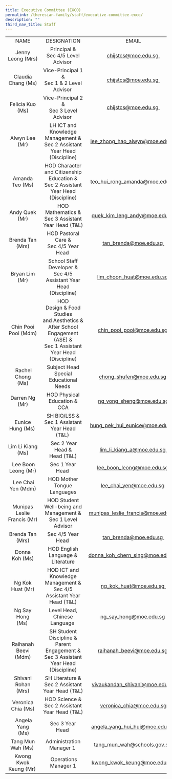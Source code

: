 ```yaml
---
title: Executive Committee (EXCO)
permalink: /theresian-family/staff/executive-committee-exco/
description: ""
third_nav_title: Staff
---
```


<table width="787"><colgroup><col width="148" /><col width="362" /><col width="277" /></colgroup>
<tbody>
<tr>
<td style="text-align: center;" width="148" height="20">NAME</td>
<td style="text-align: center;" width="362">DESIGNATION</td>
<td style="text-align: center;" width="277">EMAIL</td>
</tr>
<tr>
<td style="text-align: center;" width="148" height="40">Jenny Leong&nbsp;(Mrs)</td>
<td style="text-align: center;" width="362">Principal &amp;<br />Sec 4/5 Level Advisor&nbsp;</td>
<td style="text-align: center;" width="277"><a href="mailto:chijstcs@moe.edu.sg">chijstcs@moe.edu.sg&nbsp;</a></td>
</tr>
<tr>
<td style="text-align: center;" width="148" height="40">Claudia Chang (Ms)</td>
<td style="text-align: center;" width="362">Vice-Principal 1 &amp;<br />Sec 1 &amp; 2 Level Advisor&nbsp;</td>
<td style="text-align: center;" width="277"><a href="mailto:chijstcs@moe.edu.sg" target="">chijstcs@moe.edu.sg&nbsp;</a></td>
</tr>
<tr>
<td style="text-align: center;" width="148" height="40">Felicia Kuo (Ms)</td>
<td style="text-align: center;" width="362">Vice-Principal 2 &amp;<br />Sec 3 Level Advisor&nbsp;</td>
<td style="text-align: center;" width="277"><a href="mailto:chijstcs@moe.edu.sg" target="">chijstcs@moe.edu.sg&nbsp;</a></td>
</tr>
<tr>
<td style="text-align: center;" width="148" height="40">Alwyn Lee (Mr)</td>
<td style="text-align: center;" width="362">LH ICT and Knowledge Management &amp;<br />Sec 2 Assistant Year Head (Discipline)</td>
<td style="text-align: center;" width="277"><a href="mailto:lee_zhong_hao_alwyn@moe.edu.sg" target="">lee_zhong_hao_alwyn@moe.edu.sg</a></td>
</tr>
<tr>
<td style="text-align: center;" width="148" height="40">Amanda Teo (Ms)</td>
<td style="text-align: center;" width="362">HOD Character and Citizenship Education &amp;<br />Sec 2 Assistant Year Head (Discipline)</td>
<td style="text-align: center;" width="277"><a href="mailto:teo_hui_rong_amanda@moe.edu.sg" target="">teo_hui_rong_amanda@moe.edu.sg</a></td>
</tr>
<tr>
<td style="text-align: center;" width="148" height="40">Andy Quek (Mr)</td>
<td style="text-align: center;" width="362">HOD Mathematics &amp;<br />Sec 3 Assistant Year Head (T&amp;L)</td>
<td style="text-align: center;" width="277"><a href="mailto:quek_kim_leng_andy@moe.edu.sg" target="">quek_kim_leng_andy@moe.edu.sg</a></td>
</tr>
<tr>
<td style="text-align: center;" width="148" height="40">Brenda Tan (Mrs)</td>
<td style="text-align: center;" width="362">HOD Pastoral Care &amp;<br />Sec 4/5 Year Head&nbsp;</td>
<td style="text-align: center;" width="277"><a href="mailto:tan_brenda@moe.edu.sg">tan_brenda@moe.edu.sg&nbsp;</a></td>
</tr>
<tr>
<td style="text-align: center;" width="148" height="40">Bryan Lim (Mr)</td>
<td style="text-align: center;" width="362">School Staff Developer &amp;<br />Sec 4/5 Assistant Year Head (Discipline)</td>
<td style="text-align: center;" width="277"><a href="mailto:lim_choon_huat@moe.edu.sg">lim_choon_huat@moe.edu.sg&nbsp;</a></td>
</tr>
<tr>
<td style="text-align: center;" width="148" height="60">Chin Pooi Pooi (Mdm)</td>
<td style="text-align: center;" width="362">HOD Design&nbsp;&amp;&nbsp;Food Studies and&nbsp;Aesthetics&nbsp;&amp;<br />After School Engagement (ASE) &amp;<br />Sec 1 Assistant Year Head (Discipline)</td>
<td style="text-align: center;" width="277"><a href="mailto:chin_pooi_pooi@moe.edu.sg">chin_pooi_pooi@moe.edu.sg&nbsp;</a></td>
</tr>
<tr>
<td style="text-align: center;">&nbsp;Rachel Chong<br />(Ms)</td>
<td style="text-align: center;">Subject Head Special Educational Needs&nbsp;</td>
<td style="text-align: center;"><a href="mailto:chong_shufen@moe.edu.sg" target="">chong_shufen@moe.edu.sg</a>&nbsp;</td>
</tr>
<tr>
<td style="text-align: center;" width="148" height="40">Darren Ng (Mr)</td>
<td style="text-align: center;" width="362">HOD Physical Education &amp;<br />CCA</td>
<td style="text-align: center;"><a href="mailto:ng_yong_sheng@moe.edu.sg" target="">ng_yong_sheng@moe.edu.sg</a></td>
</tr>
<tr>
<td style="text-align: center;">Eunice Hung (Ms)&nbsp;</td>
<td style="text-align: center;">SH BIO/LSS &amp;<br />Sec 1 Assistant Year Head (T&amp;L)&nbsp;</td>
<td style="text-align: center;"><a href="mailto:hung_pek_hui_eunice@moe.edu.sg" target="">hung_pek_hui_eunice@moe.edu.sg</a>&nbsp;</td>
</tr>
<tr>
<td style="text-align: center;">Lim Li Kiang (Ms)</td>
<td style="text-align: center;">&nbsp;Sec 2 Year Head &amp;<br />Head (T&amp;L)</td>
<td style="text-align: center;"><a href="mailto:lim_li_kiang_a@moe.edu.sg">lim_li_kiang_a@moe.edu.sg&nbsp;</a></td>
</tr>
<tr>
<td style="text-align: center;">&nbsp;Lee Boon Leong (Mr)</td>
<td style="text-align: center;">Sec 1 Year Head&nbsp;</td>
<td style="text-align: center;"><a href="mailto:lee_boon_leong@moe.edu.sg" target="">lee_boon_leong@moe.edu.sg</a>&nbsp;</td>
</tr>
<tr>
<td style="text-align: center;">&nbsp;Lee Chai Yen (Mdm)</td>
<td style="text-align: center;">HOD Mother Tongue Languages</td>
<td style="text-align: center;"><a href="mailto:lee_chai_yen@moe.edu.sg" target="">lee_chai_yen@moe.edu.sg</a>&nbsp;</td>
</tr>
<tr>
<td style="text-align: center;" width="148" height="40">Munipas Leslie Francis&nbsp;(Mr)</td>
<td style="text-align: center;" width="362">HOD Student Well-being and Management&nbsp;&amp;<br />Sec 1 Level Advisor</td>
<td style="text-align: center;" width="277"><a href="mailto:munipas_leslie_francis@moe.edu.sg">munipas_leslie_francis@moe.edu.sg&nbsp;</a></td>
</tr>
<tr>
<td style="text-align: center;" width="148" height="40">Brenda Tan (Mrs)</td>
<td style="text-align: center;" width="362">Sec 4/5 Year Head&nbsp;</td>
<td style="text-align: center;" width="277"><a href="mailto:tan_brenda@moe.edu.sg" target="">tan_brenda@moe.edu.sg&nbsp;</a></td>
</tr>
<tr>
<td style="text-align: center;" width="148" height="40">Donna Koh&nbsp;(Ms)</td>
<td style="text-align: center;" width="362">HOD English Language &amp; Literature</td>
<td style="text-align: center;" width="277"><a href="mailto:donna_koh_chern_sing@moe.edu.sg">donna_koh_chern_sing@moe.edu.sg&nbsp;</a></td>
</tr>
<tr>
<td style="text-align: center;" width="148" height="40">Ng Kok Huat (Mr)</td>
<td style="text-align: center;" width="362">HOD ICT and Knowledge Management &amp;<br />Sec 4/5 Assistant Year Head (T&amp;L)</td>
<td style="text-align: center;" width="277"><a href="mailto:ng_kok_huat@moe.edu.sg">ng_kok_huat@moe.edu.sg&nbsp;</a></td>
</tr>
<tr>
<td style="text-align: center;">Ng Say Hong<br />(Ms)&nbsp;</td>
<td style="text-align: center;">Level Head, Chinese Language&nbsp;</td>
<td style="text-align: center;"><a href="mailto:ng_say_hong@moe.edu.sg" target="">ng_say_hong@moe.edu.sg</a>&nbsp;</td>
</tr>
<tr>
<td style="text-align: center;" width="148" height="60">Raihanah Beevi (Mdm)</td>
<td style="text-align: center;" width="362">SH Student Discipline &amp;<br />Parent Engagement &amp;<br />Sec 3 Assistant Year Head (Discipline)</td>
<td style="text-align: center;" width="277"><a href="mailto:raihanah_beevi@moe.edu.sg" target="">raihanah_beevi@moe.edu.sg&nbsp;</a></td>
</tr>
<tr>
<td style="text-align: center;" width="148" height="40">Shivani Rohan (Mrs)</td>
<td style="text-align: center;" width="362">SH Literature &amp;<br />Sec 2 Assistant Year Head (T&amp;L)</td>
<td style="text-align: center;"><a href="mailto:vivaukandan_shivani@moe.edu.sg" target="">vivaukandan_shivani@moe.edu.sg</a></td>
</tr>
<tr>
<td style="text-align: center;" width="148" height="40">Veronica Chia (Ms)</td>
<td style="text-align: center;" width="362">HOD Science &amp;<br />Sec 2 Assistant Year Head (T&amp;L)</td>
<td style="text-align: center;"><a href="mailto:veronica_chia@moe.edu.sg" target="">veronica_chia@moe.edu.sg</a></td>
</tr>
<tr>
<td style="text-align: center;">&nbsp;Angela Yang<br />&nbsp;(Ms)</td>
<td style="text-align: center;">Sec 3 Year Head&nbsp;</td>
<td style="text-align: center;"><a href="mailto:angela_yang_hui_hui@moe.edu.sg" target="">angela_yang_hui_hui@moe.edu.sg</a>&nbsp;</td>
</tr>
<tr>
<td style="text-align: center;">Tang Mun Wah (Ms)&nbsp;</td>
<td style="text-align: center;">Administration Manager 1&nbsp;</td>
<td style="text-align: center;"><a href="mailto:tang_mun_wah@schools.gov.sg" target="">tang_mun_wah@schools.gov.sg</a>&nbsp;</td>
</tr>
<tr>
<td style="text-align: center;">Kwong Kwok Keung (Mr)&nbsp;</td>
<td style="text-align: center;">&nbsp;Operations Manager 1</td>
<td style="text-align: center;"><a href="mailto:kwong_kwok_keung@moe.edu.sg" target="">kwong_kwok_keung@moe.edu.sg</a>&nbsp;</td>
</tr>
</tbody>
</table>